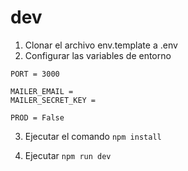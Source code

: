 # dev
1. Clonar el archivo env.template a .env
2. Configurar las variables de entorno

``` 
PORT = 3000

MAILER_EMAIL =
MAILER_SECRET_KEY = 

PROD = False

```
3. Ejecutar el comando  ```npm install```

4. Ejecutar ```npm run dev```